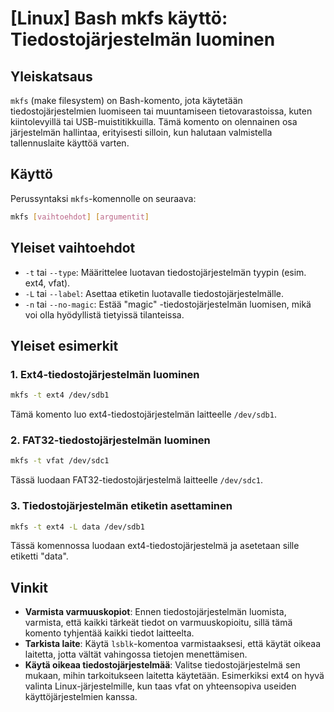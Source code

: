 # [Linux] Bash mkfs käyttö: Tiedostojärjestelmän luominen

## Yleiskatsaus
`mkfs` (make filesystem) on Bash-komento, jota käytetään tiedostojärjestelmien luomiseen tai muuntamiseen tietovarastoissa, kuten kiintolevyillä tai USB-muistitikkuilla. Tämä komento on olennainen osa järjestelmän hallintaa, erityisesti silloin, kun halutaan valmistella tallennuslaite käyttöä varten.

## Käyttö
Perussyntaksi `mkfs`-komennolle on seuraava:
```bash
mkfs [vaihtoehdot] [argumentit]
```

## Yleiset vaihtoehdot
- `-t` tai `--type`: Määrittelee luotavan tiedostojärjestelmän tyypin (esim. ext4, vfat).
- `-L` tai `--label`: Asettaa etiketin luotavalle tiedostojärjestelmälle.
- `-n` tai `--no-magic`: Estää "magic" -tiedostojärjestelmän luomisen, mikä voi olla hyödyllistä tietyissä tilanteissa.

## Yleiset esimerkit
### 1. Ext4-tiedostojärjestelmän luominen
```bash
mkfs -t ext4 /dev/sdb1
```
Tämä komento luo ext4-tiedostojärjestelmän laitteelle `/dev/sdb1`.

### 2. FAT32-tiedostojärjestelmän luominen
```bash
mkfs -t vfat /dev/sdc1
```
Tässä luodaan FAT32-tiedostojärjestelmä laitteelle `/dev/sdc1`.

### 3. Tiedostojärjestelmän etiketin asettaminen
```bash
mkfs -t ext4 -L data /dev/sdb1
```
Tässä komennossa luodaan ext4-tiedostojärjestelmä ja asetetaan sille etiketti "data".

## Vinkit
- **Varmista varmuuskopiot**: Ennen tiedostojärjestelmän luomista, varmista, että kaikki tärkeät tiedot on varmuuskopioitu, sillä tämä komento tyhjentää kaikki tiedot laitteelta.
- **Tarkista laite**: Käytä `lsblk`-komentoa varmistaaksesi, että käytät oikeaa laitetta, jotta vältät vahingossa tietojen menettämisen.
- **Käytä oikeaa tiedostojärjestelmää**: Valitse tiedostojärjestelmä sen mukaan, mihin tarkoitukseen laitetta käytetään. Esimerkiksi ext4 on hyvä valinta Linux-järjestelmille, kun taas vfat on yhteensopiva useiden käyttöjärjestelmien kanssa.